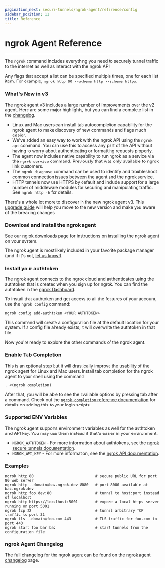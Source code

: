 ```yaml
---
pagination_next: secure-tunnels/ngrok-agent/reference/config
sidebar_position: 11
title: Reference
---
```


# ngrok Agent Reference
-----------

The `ngrok` command includes everything you need to securely tunnel traffic to the internet as well as interact with the ngrok API.

Any flags that accept a list can be specified multiple times, one for each list item. For example, `ngrok http 80 --scheme http --scheme https`.

### What's New in v3

The ngrok agent v3 includes a large number of improvements over the v2 agent. Here are some major highlights, but you can find a complete list in the [changelog](/secure-tunnels/ngrok-agent/reference/changelog).

*   Linux and Mac users can install tab autocompletion capability for the ngrok agent to make discovery of new commands and flags much easier.
*   We've added an easy way to work with the ngrok API using the `ngrok api` command. You can use this to access any part of the API without having to worry about authenticating or formatting requests properly.
*   The agent now includes native capability to run ngrok as a service via the `ngrok service` command. Previously that was only available to ngrok link customers.
*   The `ngrok diagnose` command can be used to identify and troubleshoot common connection issues between the agent and the ngrok service.
*   HTTP tunnels now use HTTPS by default and include support for a large number of middleware modules for securing and manipulating traffic. See `ngrok http -h` for details.

There's a whole lot more to discover in the new ngrok agent v3. This [upgrade guide](/guides/upgrade-v2-v3) will help you move to the new version and make you aware of the breaking changes.

### Download and install the ngrok agent

See our [ngrok downloads](https://ngrok.com/download) page for instructions on installing the ngrok agent on your system.

The ngrok agent is most likely included in your favorite package manager (and if it's not, [let us know!](mailto:support@ngrok.com?subject=Request+to+add+the+ngrok+agent+to+a+new+package+manager)).

### Install your authtoken

The ngrok agent connects to the ngrok cloud and authenticates using the authtoken that is created when you sign up for ngrok. You can find the authtoken in the [ngrok Dashboard](https://dashboard.ngrok.com/get-started/your-authtoken).

To install that authtoken and get access to all the features of your account, use the `ngrok config` command:

    ngrok config add-authtoken <YOUR AUTHTOKEN>

This command will create a configuration file at the default location for your system. If a config file already exists, it will overwrite the authtoken in that file.

Now you're ready to explore the other commands of the ngrok agent.

### Enable Tab Completion

This is an optional step but it will drastically improve the usability of the ngrok agent for Linux and Mac users. Install tab completion for the ngrok agent to your shell using the command

    . <(ngrok completion)

After that, you will be able to see the available options by pressing tab after a command. Check out the [`ngrok completion` reference documentation](/secure-tunnels/ngrok-agent/reference/ngrok#ngrok-completion) for details on adding this to your login scripts.

### Supported ENV Variables

The ngrok agent supports environment variables as well for the authtoken and API key. You may use them instead if that's easier in your environment.

*   `NGROK_AUTHTOKEN` - For more information about authtokens, see the [ngrok secure tunnels documentation](/secure-tunnels/ngrok-agent/tunnel-authtokens).
*   `NGROK_API_KEY` - For more information, see the [ngrok API documentation](/api#authentication).

### Examples

    ngrok http 80                            # secure public URL for port 80 web server
    ngrok http --domain=baz.ngrok.dev 8080   # port 8080 available at baz.ngrok.dev
    ngrok http foo.dev:80                    # tunnel to host:port instead of localhost
    ngrok http https://localhost:5001        # expose a local https server running on port 5001
    ngrok tcp 22                             # tunnel arbitrary TCP traffic to port 22
    ngrok tls --domain=foo.com 443           # TLS traffic for foo.com to port 443
    ngrok start foo bar baz                  # start tunnels from the configuration file

### ngrok Agent Changelog

The full changelog for the ngrok agent can be found on the [ngrok agent changelog](/secure-tunnels/ngrok-agent/reference/changelog) page.
